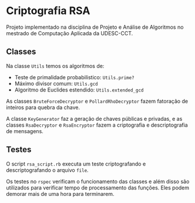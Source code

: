 # Criptografia RSA

Projeto implementado na disciplina de Projeto e Análise de Algoritmos no mestrado de Computação Aplicada da UDESC-CCT.

## Classes

Na classe `Utils` temos os algoritmos de:
- Teste de primalidade probabilistico: `Utils.prime?`
- Máximo divisor comum: `Utils.gcd`
- Algoritmo de Euclides estendido: `Utils.extended_gcd`

As classes `BruteForceDecryptor` e `PollardRhoDecryptor` fazem fatoração de inteiros para quebra da chave.

A classe `KeyGenerator` faz a geração de chaves públicas e privadas, e as classes `RsaDecryptor` e `RsaEncryptor` fazem a criptografia e descriptografia de mensagens.

## Testes

O script `rsa_script.rb` executa um teste criptografando e descriptografando o arquivo `file`.

Os testes no `rspec` verificam o funcionamento das classes e além disso são utilizados para verificar tempo de processamento das funções. Eles podem demorar mais de uma hora para terminarem.
